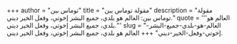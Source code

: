 +++
author = "توماس بين"
title = "مقولة توماس بين"
description = "مقولة توماس بين: العالم هو بلدي، جميع البشر إخوتي، وفعل الخير ديني."
quote = '''العالم هو بلدي، جميع البشر إخوتي، وفعل الخير ديني.'''
slug = "العالم-هو-بلدي-جميع-البشر-إخوتي-وفعل-الخير-ديني"
+++
العالم هو بلدي، جميع البشر إخوتي، وفعل الخير ديني.
